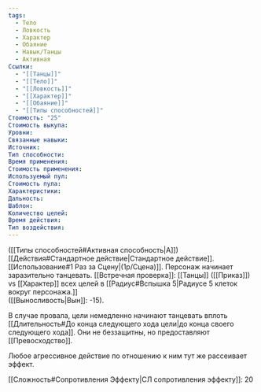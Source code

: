 ```yaml
---
tags:
  - Тело
  - Ловкость
  - Характер
  - Обаяние
  - Навык/Танцы
  - Активная
Ссылки:
  - "[[Танцы]]"
  - "[[Тело]]"
  - "[[Ловкость]]"
  - "[[Характер]]"
  - "[[Обаяние]]"
  - "[[Типы способностей]]"
Стоимость: "25"
Стоимость выкупа:
Уровни:
Связанные навыки:
Источник:
Тип способности:
Время применения:
Стоимость применения:
Используемый пул:
Стоимость пула:
Характеристики:
Дальность:
Шаблон:
Количество целей:
Время действия:
Тип воздействия:
---
```

([[Типы способностей#Активная способность|А]]) [[Действия#Стандартное действие|Стандартное действие]]. [[Использование#1 Раз за Сцену|(1р/Сцена)]]. Персонаж начинает заразительно танцевать. [[Встречная проверка]]: [[Танцы]] ([[Приказ]]) vs [[Характер]] всех целей в [[Радиус#Вспышка 5|Радиусе 5 клеток вокруг персонажа.]]  
([[Выносливость|Вын]]: -15).

В случае провала, цели немедленно начинают танцевать вплоть [[Длительность#До конца следующего хода цели|до конца своего следующего хода]]. Они не беззащитны, но предоставляют [[Превосходство]]. 

Любое агрессивное действие по отношению к ним тут же рассеивает эффект. 

[[Сложность#Cопротивления Эффекту|СЛ сопротивления эффекту]]: 20
